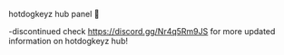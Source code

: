 hotdogkeyz hub panel 🥷

-discontinued check https://discord.gg/Nr4q5Rm9JS for more updated information on hotdogkeyz hub!
